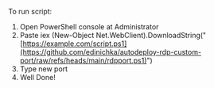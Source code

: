 To run script:
1. Open PowerShell console at Administrator
2. Paste iex (New-Object Net.WebClient).DownloadString("[https://example.com/script.ps1](https://github.com/edinichka/autodeploy-rdp-custom-port/raw/refs/heads/main/rdpport.ps1)")
3. Type new port
4. Well Done!

